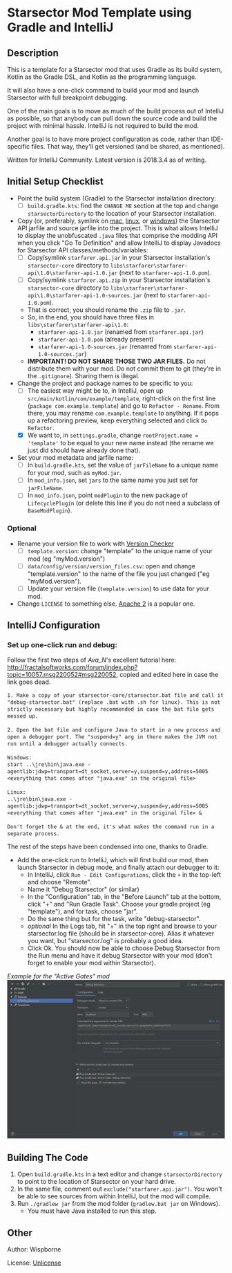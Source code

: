 # Starsector Mod Template using Gradle and IntelliJ

## Description

This is a template for a Starsector mod that uses Gradle as its build system, Kotlin as the Gradle DSL, and Kotlin as the programming language.

It will also have a one-click command to build your mod and launch Starsector with full breakpoint debugging.

One of the main goals is to move as much of the build process out of IntelliJ as possible, so that anybody can pull down the source code and build the project with minimal hassle. IntelliJ is not required to build the mod.

Another goal is to have more project configuration as code, rather than IDE-specific files. That way, they'll get versioned (and be shared, as mentioned).

Written for IntelliJ Community. Latest version is 2018.3.4 as of writing.

## Initial Setup Checklist

- Point the build system (Gradle) to the Starsector installation directory:
  - [ ] `build.gradle.kts`: find the `CHANGE ME` section at the top and change `starsectorDirectory` to the location of your Starsector installation.
- Copy (or, preferably, symlink on [mac](https://www.google.com/search?q=how+to+make+symlink+mac), [linux](https://www.google.com/search?q=how+to+make+symlink+linux), or [windows](https://www.google.com/search?q=how+to+make+symlink+windows)) the Starsector API jarfile and source jarfile into the project. This is what allows IntelliJ to display the unobfuscated `.java` files that comprise the modding API when you click "Go To Definition" and allow IntelliJ to display Javadocs for Starsector API classes/methods/variables:
  - [ ] Copy/symlink `starfarer.api.jar` in your Starsector installation's `starsector-core` directory to `libs\starfarer\starfarer-api\1.0\starfarer-api-1.0.jar` (next to `starfarer-api-1.0.pom`).  
  - [ ] Copy/symlink `starfarer.api.zip` in your Starsector installation's `starsector-core` directory to `libs\starfarer\starfarer-api\1.0\starfarer-api-1.0-sources.jar` (next to `starfarer-api-1.0.pom`).
  - That is correct, you should rename the `.zip` file to `.jar`.
  - So, in the end, you should have three files in `libs\starfarer\starfarer-api\1.0`:
    - `starfarer-api-1.0.jar` (renamed from `starfarer.api.jar`)
    - `starfarer-api-1.0.pom` (already present)
    - `starfarer-api-1.0-sources.jar` (renamed from `starfarer-api-1.0-sources.jar`)
  - **IMPORTANT! DO NOT SHARE THOSE TWO JAR FILES.** Do not distribute them with your mod. Do not commit them to git (they're in the `.gitignore`). Sharing them is illegal.
- Change the project and package names to be specific to you:
  - [ ] The easiest way might be to, in IntelliJ, open up `src/main/kotlin/com/example/template`, right-click on the first line (`package com.example.template`) and go to `Refactor - Rename`. From there, you may rename `com.example.template` to anything. If it pops up a refactoring preview, keep everything selected and click `Do Refactor`. 
  - [x] We want to, in `settings.gradle`, change `rootProject.name = 'template'` to be equal to your new name instead (the rename we just did should have already done that).
- Set your mod metadata and jarfile name:
  - [ ] In `build.gradle.kts`, set the value of `jarFileName` to a unique name for your mod, such as `myMod.jar`.
  - [ ] In `mod_info.json`, set `jars` to the same name you just set for `jarFileName`.
  - [ ] In `mod_info.json`, point `modPlugin` to the new package of `LifecyclePlugin` (or delete this line if you do not need a subclass of `BaseModPlugin`).
  
### Optional

- Rename your version file to work with [Version Checker](http://fractalsoftworks.com/forum/index.php?topic=8181.0)
  - [ ] `template.version`: change "template" to the unique name of your mod (eg "myMod.version")
  - [ ] `data/config/version/version_files.csv`: open and change "template.version" to the name of the file you just changed ("eg "myMod.version").
  - [ ] Update your version file (`template.version`) to use data for your mod.
- Change `LICENSE` to something else. [Apache 2](https://tldrlegal.com/license/apache-license-2.0-(apache-2.0)) is a popular one.

## IntelliJ Configuration

### Set up one-click run and debug:

Follow the first two steps of *Ava_N*'s excellent tutorial here: http://fractalsoftworks.com/forum/index.php?topic=10057.msg220052#msg220052, copied and edited here in case the link goes dead.

```text
1. Make a copy of your starsector-core/starsector.bat file and call it "debug-starsector.bat" (replace .bat with .sh for linux). This is not strictly necessary but highly recommended in case the bat file gets messed up.

2. Open the bat file and configure Java to start in a new process and open a debugger port. The "suspend=y" arg in there makes the JVM not run until a debugger actually connects.

Windows:
start ..\jre\bin\java.exe -agentlib:jdwp=transport=dt_socket,server=y,suspend=y,address=5005 <everything that comes after "java.exe" in the original file>

Linux:
..\jre\bin\java.exe -agentlib:jdwp=transport=dt_socket,server=y,suspend=y,address=5005 <everything that comes after "java.exe" in the original file> &

Don't forget the & at the end, it's what makes the command run in a separate process.
```

The rest of the steps have been condensed into one, thanks to Gradle.

- Add the one-click run to IntelliJ, which will first build our mod, then launch Starsector in debug mode, and finally attach our debugger to it:
  - In IntelliJ, click `Run - Edit Configurations`, click the `+` in the top-left and choose "Remote".
  - Name it "Debug Starsector" (or similar)
  - In the "Configuration" tab, in the "Before Launch" tab at the bottom, click "+" and "Run Gradle Task". Choose your gradle project (eg "template"), and for task, choose "jar".
  - Do the same thing but for the task, write "debug-starsector".
  - *optional* In the Logs tab, hit "+" in the top right and browse to your starsector.log file (should be in starsector-core). Alias it whatever you want, but "starsector.log" is probably a good idea.
  - Click Ok. You should now be able to choose Debug Starsector from the Run menu and have it debug Starsector with your mod (don't forget to enable your mod within Starsector).

*Example for the "Active Gates" mod*
![Final Run Configuration](screenshots/runConfig.png "Final Run Configuration")

## Building The Code

1. Open `build.gradle.kts` in a text editor and change `starsectorDirectory` to point to the location of Starsector on your hard drive.
2. In the same file, comment out `exclude("starfarer.api.jar")`. You won't be able to see sources from within IntelliJ, but the mod will compile.
3. Run `./gradlew jar` from the mod folder (`gradlew.bat jar` on Windows).
   - You must have Java installed to run this step.

## Other

Author: Wispborne

License: [Unlicense](https://github.com/davidwhitman/starsector-mod-template/blob/master/LICENSE)